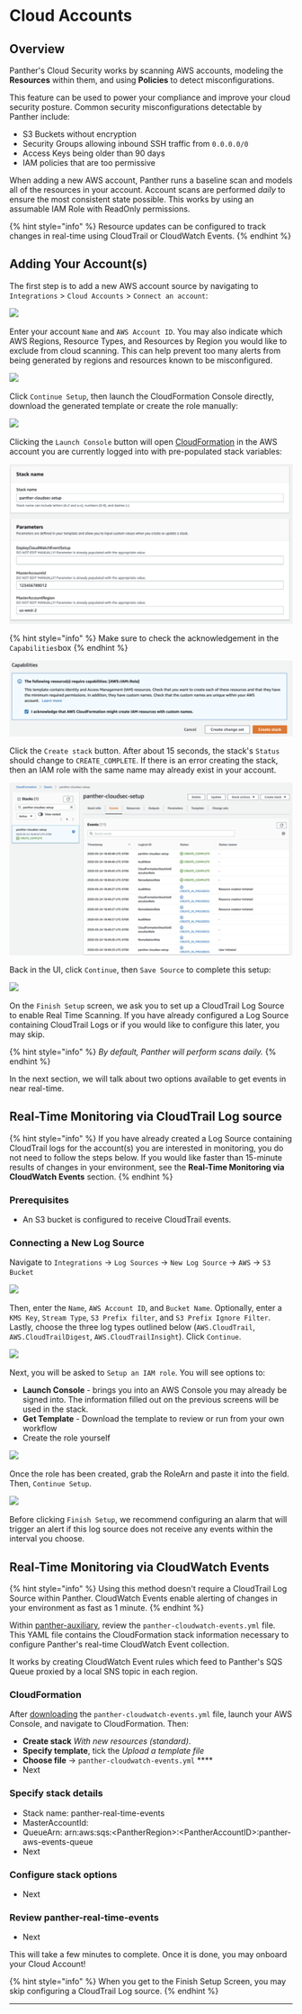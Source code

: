 # Cloud Accounts

## Overview

Panther's Cloud Security works by scanning AWS accounts, modeling the **Resources** within them, and using **Policies** to detect misconfigurations.

This feature can be used to power your compliance and improve your cloud security posture. Common security misconfigurations detectable by Panther include:

* S3 Buckets without encryption
* Security Groups allowing inbound SSH traffic from `0.0.0.0/0`
* Access Keys being older than 90 days
* IAM policies that are too permissive

When adding a new AWS account, Panther runs a baseline scan and models all of the resources in your account. Account scans are performed _daily_ to ensure the most consistent state possible. This works by using an assumable IAM Role with ReadOnly permissions.

{% hint style="info" %}
Resource updates can be configured to track changes in real-time using CloudTrail or CloudWatch Events.
{% endhint %}

## Adding Your Account(s)

The first step is to add a new AWS account source by navigating to `Integrations` > `Cloud Accounts` > `Connect an account`:

![](<../.gitbook/assets/papaya-oarfish.runpanther.net\_integrations\_cloud-accounts\_new\_ (2).png>)

Enter your account `Name` and `AWS Account ID`. You may also indicate which AWS Regions, Resource Types, and Resources by Region you would like to exclude from cloud scanning. This can help prevent too many alerts from being generated by regions and resources known to be misconfigured.

![](<../.gitbook/assets/papaya-oarfish.runpanther.net\_integrations\_cloud-accounts\_new\_ (2) (1).png>)

Click `Continue Setup`, then launch the CloudFormation Console directly, download the generated template or create the role manually:

![](<../.gitbook/assets/papaya-oarfish.runpanther.net\_integrations\_cloud-accounts\_new\_ (3).png>)

Clicking the `Launch Console` button will open [CloudFormation](https://aws.amazon.com/cloudformation/) in the AWS account you are currently logged into with pre-populated stack variables:

![](<../.gitbook/assets/image (2) (1).png>)

{% hint style="info" %}
Make sure to check the acknowledgement in the `Capabilities`box
{% endhint %}

![](<../../../.gitbook/assets/setup-cfn-2 (9) (2) (1) (14).png>)

Click the `Create stack` button. After about 15 seconds, the stack's `Status` should change to `CREATE_COMPLETE`. If there is an error creating the stack, then an IAM role with the same name may already exist in your account.

![](<../../../.gitbook/assets/setup-cfn-3 (9) (3) (8).png>)

Back in the UI, click `Continue`, then `Save Source` to complete this setup:

![](<../.gitbook/assets/papaya-oarfish.runpanther.net\_integrations\_cloud-accounts\_new\_ (4).png>)

On the `Finish Setup` screen, we ask you to set up a CloudTrail Log Source to enable Real Time Scanning. If you have already configured a Log Source containing CloudTrail Logs or if you would like to configure this later, you may skip.

{% hint style="info" %}
_By default, Panther will perform scans daily._
{% endhint %}

In the next section, we will talk about two options available to get events in near real-time.

## Real-Time Monitoring via CloudTrail Log source

{% hint style="info" %}
If you have already created a Log Source containing CloudTrail logs for the account(s) you are interested in monitoring, you do not need to follow the steps below. If you would like faster than 15-minute results of changes in your environment, see the **Real-Time Monitoring via CloudWatch Events** section.
{% endhint %}

### Prerequisites

* An S3 bucket is configured to receive CloudTrail events.

### Connecting a New Log Source

Navigate to `Integrations` -> `Log Sources` -> `New Log Source` -> `AWS` -> `S3 Bucket`

![](../.gitbook/assets/papaya-oarfish.runpanther.net\_integrations\_log-sources\_new\_\_logProviderId=aws.png)

Then, enter the `Name`, `AWS Account ID`, and `Bucket Name`. Optionally, enter a `KMS Key`, `Stream Type`, `S3 Prefix filter`, and `S3 Prefix Ignore Filter`. Lastly, choose the three log types outlined below (`AWS.CloudTrail`, `AWS.CloudTrailDigest`, `AWS.CloudTrailInsight`). Click `Continue`.

![](../.gitbook/assets/papaya-oarfish.runpanther.net\_integrations\_log-sources\_new\_aws-s3\_\_logProviderId=aws.png)

Next, you will be asked to `Setup an IAM role`. You will see options to:&#x20;

* **Launch Console** - brings you into an AWS Console you may already be signed into. The information filled out on the previous screens will be used in the stack.
* **Get Template** - Download the template to review or run from your own workflow
* Create the role yourself

![](<../.gitbook/assets/papaya-oarfish.runpanther.net\_integrations\_log-sources\_new\_aws-s3\_\_logProviderId=aws (1) (1).png>)

Once the role has been created, grab the RoleArn and paste it into the field. Then, `Continue Setup`.

![](../.gitbook/assets/papaya-oarfish.runpanther.net\_integrations\_log-sources\_aws-s3\_cca4c537-fbc2-42be-a997-7e13a9ec1a88\_edit\_.png)

Before clicking `Finish Setup`, we recommend configuring an alarm that will trigger an alert if this log source does not receive any events within the interval you choose.

## Real-Time Monitoring via CloudWatch Events

{% hint style="info" %}
Using this method doesn't require a CloudTrail Log Source within Panther. CloudWatch Events enable alerting of changes in your environment as fast as 1 minute.
{% endhint %}

Within [panther-auxiliary](https://github.com/panther-labs/panther-auxiliary/blob/main/cloudformation/panther-cloudwatch-events.yml), review the `panther-cloudwatch-events.yml` file. This YAML file contains the CloudFormation stack information necessary to configure Panther's real-time CloudWatch Event collection.

It works by creating CloudWatch Event rules which feed to Panther's SQS Queue proxied by a local SNS topic in each region.

### CloudFormation

After [downloading](https://github.com/panther-labs/panther-auxiliary/blob/main/cloudformation/panther-cloudwatch-events.yml) the `panther-cloudwatch-events.yml` file, launch your AWS Console, and navigate to CloudFormation. Then:

* **Create stack** _With new resources (standard)_.
* **Specify template**, tick the _Upload a template file_
* **Choose file** -> `panther-cloudwatch-events.yml` ****&#x20;
* Next

### Specify stack details

* Stack name: panther-real-time-events
* MasterAccountId:&#x20;
* QueueArn: arn:aws:sqs:\<PantherRegion>:\<PantherAccountID>:panther-aws-events-queue
* Next

### Configure stack options

* Next

### Review panther-real-time-events

* Next

This will take a few minutes to complete. Once it is done, you may onboard your Cloud Account!

{% hint style="info" %}
When you get to the Finish Setup Screen, you may skip configuring a CloudTrail Log source.
{% endhint %}

****
